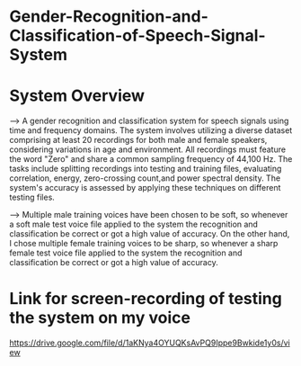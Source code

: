 # Gender-Recognition-and-Classification-of-Speech-Signal-System
# System Overview 
--> A gender recognition and classification system for speech signals using time and frequency domains. The system involves utilizing a diverse dataset comprising at least 20 recordings for both male and female speakers, considering variations in age and environment. All recordings must feature the word "Zero" and share a common sampling frequency of 44,100 Hz. The tasks include splitting recordings into testing and training files, evaluating correlation, energy, zero-crossing count,and power spectral density. The system's accuracy is assessed by applying these techniques on different testing files. 

--> Multiple male training voices have been chosen to be soft, so whenever a soft male test voice file applied to the system the recognition and classification be correct or got a high value of accuracy. On the other hand, I chose multiple female training voices to be sharp, so whenever a sharp female test voice file applied to the system the recognition and classification be correct or got a high value of accuracy.
# Link for screen-recording of testing the system on my voice
https://drive.google.com/file/d/1aKNya4OYUQKsAvPQ9Ippe9Bwkide1y0s/view

